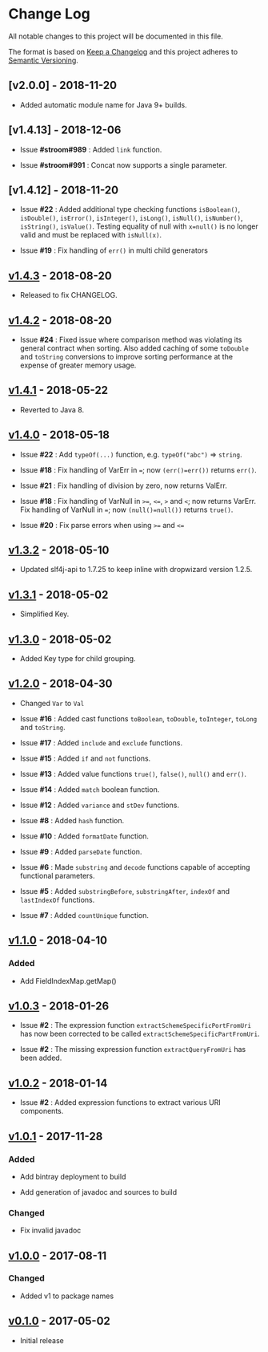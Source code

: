 # Change Log
All notable changes to this project will be documented in this file.

The format is based on [Keep a Changelog](http://keepachangelog.com/) 
and this project adheres to [Semantic Versioning](http://semver.org/).

## [v2.0.0] - 2018-11-20

* Added automatic module name for Java 9+ builds.

## [v1.4.13] - 2018-12-06

* Issue **#stroom#989** : Added `link` function.

* Issue **#stroom#991** : Concat now supports a single parameter.

## [v1.4.12] - 2018-11-20

* Issue **#22** : Added additional type checking functions `isBoolean()`, `isDouble()`, `isError()`, `isInteger()`, `isLong()`, `isNull()`, `isNumber()`, `isString()`, `isValue()`. Testing equality of null with `x=null()` is no longer valid and must be replaced with `isNull(x)`.

* Issue **#19** : Fix handling of `err()` in multi child generators

## [v1.4.3] - 2018-08-20

* Released to fix CHANGELOG.

## [v1.4.2] - 2018-08-20

* Issue **#24** : Fixed issue where comparison method was violating its general contract when sorting. Also added caching of some `toDouble` and `toString` conversions to improve sorting performance at the expense of greater memory usage.

## [v1.4.1] - 2018-05-22

* Reverted to Java 8.

## [v1.4.0] - 2018-05-18

* Issue **#22** : Add `typeOf(...)` function, e.g. `typeOf("abc")` => `string`.

* Issue **#18** : Fix handling of VarErr in `=`; now `(err()=err())` returns `err()`.

* Issue **#21** : Fix handling of division by zero, now returns ValErr.

* Issue **#18** : Fix handling of VarNull in `>=`, `<=`, `>` and `<`; now returns VarErr. Fix handling of VarNull in `=`; now `(null()=null())` returns `true()`.

* Issue **#20** : Fix parse errors when using `>=` and `<=`

## [v1.3.2] - 2018-05-10

* Updated slf4j-api to 1.7.25 to keep inline with dropwizard version 1.2.5.

## [v1.3.1] - 2018-05-02

* Simplified Key.

## [v1.3.0] - 2018-05-02

* Added Key type for child grouping.

## [v1.2.0] - 2018-04-30

* Changed `Var` to `Val`

* Issue **#16** : Added cast functions `toBoolean`, `toDouble`, `toInteger`, `toLong` and `toString`.

* Issue **#17** : Added `include` and `exclude` functions.

* Issue **#15** : Added `if` and `not` functions.

* Issue **#13** : Added value functions `true()`, `false()`, `null()` and `err()`.

* Issue **#14** : Added `match` boolean function.

* Issue **#12** : Added `variance` and `stDev` functions.

* Issue **#8** : Added `hash` function.

* Issue **#10** : Added `formatDate` function.

* Issue **#9** : Added `parseDate` function.

* Issue **#6** : Made `substring` and `decode` functions capable of accepting functional parameters.

* Issue **#5** : Added `substringBefore`, `substringAfter`, `indexOf` and `lastIndexOf` functions.

* Issue **#7** : Added `countUnique` function.

## [v1.1.0] - 2018-04-10

### Added

* Add FieldIndexMap.getMap()

## [v1.0.3] - 2018-01-26

* Issue **#2** : The expression function `extractSchemeSpecificPortFromUri` has now been corrected to be called `extractSchemeSpecificPartFromUri`.

* Issue **#2** : The missing expression function `extractQueryFromUri` has been added.

## [v1.0.2] - 2018-01-14

* Issue **#2** : Added expression functions to extract various URI components.

## [v1.0.1] - 2017-11-28

### Added

* Add bintray deployment to build

* Add generation of javadoc and sources to build

### Changed

* Fix invalid javadoc

## [v1.0.0] - 2017-08-11

### Changed

* Added v1 to package names

## [v0.1.0] - 2017-05-02

* Initial release

[Unreleased]: https://github.com/gchq/stroom-expression/compare/v1.4.3...HEAD
[v1.4.3]: https://github.com/gchq/stroom-expression/compare/v1.4.2...v1.4.3
[v1.4.2]: https://github.com/gchq/stroom-expression/compare/v1.4.1...v1.4.2
[v1.4.1]: https://github.com/gchq/stroom-expression/compare/v1.4.0...v1.4.1
[v1.4.0]: https://github.com/gchq/stroom-expression/compare/v1.3.2...v1.4.0
[v1.3.2]: https://github.com/gchq/stroom-expression/compare/v1.3.1...v1.3.2
[v1.3.1]: https://github.com/gchq/stroom-expression/compare/v1.3.0...v1.3.1
[v1.3.0]: https://github.com/gchq/stroom-expression/compare/v1.2.0...v1.3.0
[v1.2.0]: https://github.com/gchq/stroom-expression/compare/v1.1.0...v1.2.0
[v1.1.0]: https://github.com/gchq/stroom-expression/compare/v1.0.3...v1.1.0
[v1.0.3]: https://github.com/gchq/stroom-expression/compare/v1.0.2...v1.0.3
[v1.0.2]: https://github.com/gchq/stroom-expression/compare/v1.0.1...v1.0.2
[v1.0.1]: https://github.com/gchq/stroom-expression/compare/v1.0.0...v1.0.1
[v1.0.0]: https://github.com/gchq/stroom-expression/compare/v0.1.0...v1.0.0
[v0.1.0]: https://github.com/gchq/stroom-expression/releases/tag/v0.1.0
